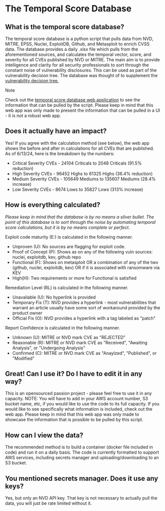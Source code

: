 # The Temporal Score Database

## What is the temporal score database?
The temporal score database is a python script that pulls data from NVD, MITRE, EPSS, Nuclei, ExploitDB, Github, and Metasploit to enrich CVSS data. The database provides a daily .xlsx file which pulls from the aforementioned sources, and calculates the temporal vector, score, and severity for all CVEs published by NVD or MITRE. The main aim is to provide intelligence and clarity for all security professionals to sort through the constant noise of vulnerability disclosures. This can be used as part of the vulnerability decision tree. The database was thought of to supplement the [vulnerability decision tree.](https://github.com/mmmporkbelly/vulnerability_decision_tree/blob/main/README.md)

> [!NOTE]
> Check out the [temporal score database web application](https://temporalscoredatabase.com/) to see the information that can be pulled by the script. Please keep in mind that this web app was only made to present the information that can be pulled in a UI - it is not a robust web app.

## Does it actually have an impact?
Yes! If you agree with the calculation method (see below), the web app shows the before and after in calculations for all CVEs that are published. As of 6/13/24, here is the breakdown by the numbers:

 - Critical Severity CVEs - 24104 Criticals to 2048 Criticals (91.5% reduction)
 - High Severity CVEs - 96452 Highs to 61325 Highs (36.4% reduction)
 - Medium Severity CVEs - 105649 Mediums to 135607 Mediums (28.4% increase)
 - Low Severity CVEs - 8674 Lows to 35827 Lows (313% increase)

## How is everything calculated?
*Please keep in mind that the database is by no means a silver bullet. The point of this database is to sort through the noise by automating temporal score calculations, but it is by no means complete or perfect.*
 
 Exploit code maturity (E:) is calculated in the following manner. 
 - Unproven (U): No sources are flagging for exploit code. 
 - Proof of Concept (P): Shows as on any of the following vuln sources: 
 nuclei, exploitdb, kev, github repo 
 - Functional (F): Shows on metasploit OR a combination of any of the two (github, 
 nuclei, exploitdb, kev) OR if it is associated with ransomware via KEV 
 - High(H): Two requirements or more for Functional is satisfied
 
 Remediation Level (RL) is calculated in the following manner.
 - Unavailable (U): No hyperlink is provided
 - Temporary Fix (T): NVD provides a hyperlink - most vulnerabilities that warrant an article usually have
 some sort of workaround provided by the product owner
 - Official Fix (O): NVD provides a hyperlink with a tag labeled as "patch"
 
 Report Confidence is calculated in the following manner.
 - Unknown (U): MITRE or NVD mark CVE as "REJECTED"
 - Reasonable (R): MITRE or NVD mark CVE as "Received", "Awaiting Analysis", or "Undergoing Analysis"
 - Confirmed (C): MITRE or NVD mark CVE as "Anaylzed", "Published", or "Modified"

## Great! Can I use it? Do I have to edit it in any way?
This is an opensourced passion project - please feel free to use it in any capacity. NOTE: You will have to add in your AWS account number, S3 bucket name, etc, if you would like to use the code to its full capacity. If you would like to see specifically what information is included, check out the web app. Please keep in mind that this web app was only made to showcase the information that is possible to be pulled by this script.


## How can I view the data?
The recommended method is to build a container (docker file included in code) and run it on a daily basis. The code is currently formatted to support AWS services, including secrets manager and uploading/downloading to an S3 bucket.

## You mentioned secrets manager. Does it use any keys?
Yes, but only an NVD API key. That key is not necessary to actually pull the data, you will just be rate limited without it. 
